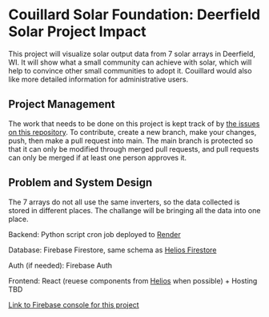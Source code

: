 # Couillard Solar Foundation: Deerfield Solar Project Impact

This project will visualize solar output data from 7 solar arrays in Deerfield, WI. It will show what a small community can achieve with solar, which will help to convince other small communities to adopt it. Couillard would also like more detailed information for administrative users.

## Project Management

The work that needs to be done on this project is kept track of by [the issues on this repository](https://github.com/DSSD-Madison/couillard/issues). To contribute, create a new branch, make your changes, push, then make a pull request into main. The main branch is protected so that it can only be modified through merged pull requests, and pull requests can only be merged if at least one person approves it.

## Problem and System Design

The 7 arrays do not all use the same inverters, so the data collected is stored in different places. The challange will be bringing all the data into one place.

Backend: Python script cron job deployed to [Render](https://render.com/)

Database: Firebase Firestore, same schema as [Helios Firestore](https://console.firebase.google.com/project/helios-9d435/firestore)

Auth (if needed): Firebase Auth

Frontend: React (reuese components from [Helios](https://github.com/DSSD-Madison/Helios) when possible) + Hosting TBD

[Link to Firebase console for this project](https://console.firebase.google.com/project/couillard-b61b8/overview)
